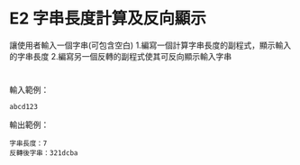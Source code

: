 # E2 字串長度計算及反向顯示
讓使用者輸入一個字串(可包含空白)
1.編寫一個計算字串長度的副程式，顯示輸入的字串長度
2.編寫另一個反轉的副程式使其可反向顯示輸入字串
#
輸入範例：
```
abcd123
```
輸出範例： 
```
字串長度：7 
反轉後字串：321dcba
```
